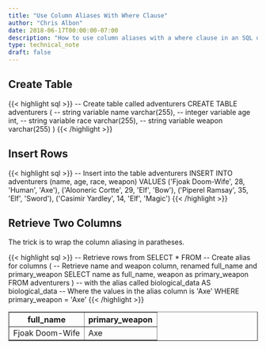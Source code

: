 ```yaml
---
title: "Use Column Aliases With Where Clause"
author: "Chris Albon"
date: 2018-06-17T00:00:00-07:00
description: "How to use column aliases with a where clause in an SQL database."
type: technical_note
draft: false
---
```


## Create Table

{{< highlight sql >}}
-- Create table called adventurers
CREATE TABLE adventurers (
    -- string variable
    name varchar(255),
    -- integer variable
    age int,
    -- string variable
    race varchar(255),
    -- string variable
    weapon varchar(255)
)
{{< /highlight >}}

## Insert Rows

{{< highlight sql >}}
-- Insert into the table adventurers
INSERT INTO adventurers (name, age, race, weapon)
VALUES ('Fjoak Doom-Wife', 28, 'Human', 'Axe'),
       ('Alooneric Cortte', 29, 'Elf', 'Bow'),
       ('Piperel Ramsay', 35, 'Elf', 'Sword'),
       ('Casimir Yardley', 14, 'Elf', 'Magic')
{{< /highlight >}}

## Retrieve Two Columns

The trick is to wrap the column aliasing in paratheses.

{{< highlight sql >}}
-- Retrieve rows from
SELECT * FROM
    -- Create alias for columns
    (
      -- Retrieve name and weapon column, renamed full_name and primary_weapon
      SELECT name as full_name, weapon as primary_weapon FROM adventurers
    )
    -- with the alias called biological_data
    AS biological_data
-- Where the values in the alias column is 'Axe'
WHERE primary_weapon = 'Axe'
{{< /highlight >}}
<table border="1" style="border-collapse:collapse">
<tr><th>full_name</th><th>primary_weapon</th></tr>
<tr><td>Fjoak Doom-Wife</td><td>Axe</td></tr></table>
